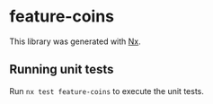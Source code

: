 # feature-coins

This library was generated with [Nx](https://nx.dev).

## Running unit tests

Run `nx test feature-coins` to execute the unit tests.

